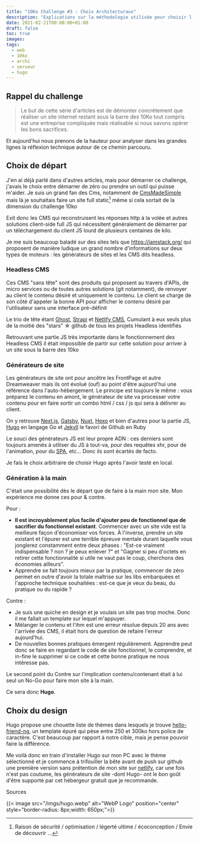 ```yaml
---
title: "10Ko Challenge #3 : Choix Architecturaux"
description: "Explications sur la méthodologie utilisée pour choisir l'outil pour le challenge 10Ko"
date: 2021-02-21T00:00:00+01:00
draft: false
toc: true
images:
tags:
  - web
  - 10ko
  - archi
  - serveur
  - hugo
---
```


## Rappel du challenge

> Le but de cette série d'articles est de démonter concrètement que réaliser un site internet restant sous la barre des 10Ko tout compris est une entreprise compliquée mais réalisable si nous savons opérer les bons sacrifices.

Et aujourd'hui nous prenons de la hauteur pour analyser dans les grandes lignes la réflexion technique autour de ce chemin parcouru.

## Choix de départ

J'en ai déjà parlé dans d'autres articles, mais pour démarrer ce challenge, j'avais le choix entre démarrer de zéro ou prendre un outil qui puisse m'aider. Je suis un grand fan des Cms, notamment de [CmsMadeSimple](https://www.cmsmadesimple.org/) mais là je souhaitais faire un site full static[^1] même si cela sortait de la dimension du challenge 10ko

Exit donc les CMS qui reconstruisent les réponses http à la volée et autres solutions client-side full JS qui nécessitent généralement de démarrer par un téléchargement du client JS lourd de plusieurs centaines de kilo.

Je me suis beaucoup baladé sur des sites tels que https://jamstack.org/ qui proposent de manière ludique un grand nombre d'informations sur deux types de moteurs : les générateurs de sites et les CMS dits headless. 

### Headless CMS

Ces CMS "sans tête" sont des produits qui proposent au travers d'APIs, de micro services ou de toutes autres solutions (git notamment), de renvoyer au client le contenu désiré et uniquement le contenu. Le client se charge de son côté d'appeler la bonne API pour afficher le contenu désiré par l'utilisateur sans une interface pré-définit

Le trio de tête étant [Ghost](https://ghost.org), [Strapi](https://strapi.io/) et [Netlify CMS](https://www.netlifycms.org/), Cumulant à eux seuls plus de la moitié des "stars" ☆ github de tous les projets Headless identifiés

Retrouvant une partie JS très importante dans le fonctionnement des Headless CMS il était impossible de partir sur cette solution pour arriver à un site sous la barre des 10ko

### Générateurs de site

Les générateurs de site ont pour ancêtre les FrontPage et autre Dreamweaver mais ils ont évolué (ouf) au point d'être aujourd'hui une référence dans l'auto-hébergement. Le principe est toujours le même : vous préparez le contenu en amont, le générateur de site va processer votre contenu pour en faire sortir un combo html / css / js qui sera à délivrer au client.

On y retrouve [Next.js](https://nextjs.org/), [Gatsby](https://www.gatsbyjs.com/), [Nuxt](https://fr.nuxtjs.org/), [Hexo](https://hexo.io/) et bien d'autres pour la partie JS, [Hugo](https://gohugo.io/) en langage Go et [Jekyll](https://jekyllrb.com/) le favori de Github en Ruby

Le souci des générateurs JS est leur propre ADN : ces derniers sont toujours amenés à utiliser du JS à tout-va, pour des requêtes xhr, pour de l'animation, pour du [SPA](https://fr.wikipedia.org/wiki/Application_web_monopage), etc... Donc ils sont écartés de facto.

Je fais le choix arbitraire de choisir Hugo après l'avoir testé en local.

### Génération à la main 

C'était une possibilité dès le départ que de faire à la main mon site. Mon expérience me donne ces pour & contre.

Pour : 
 * **Il est incroyablement plus facile d'ajouter peu de fonctionnel que de sacrifier du fonctionnel existant**. Commencer avec un site vide est la meilleure façon d'économiser vos forces. À l'inverse, prendre un site existant et l'épurer est une terrible épreuve mentale durant laquelle vous jonglerez constamment entre deux phases : "Est-ce vraiment indispensable ? non ? je peux enlever ?" et "Gagner si peu d'octets en retirer cette fonctionnalité si utile ne vaut pas le coup, cherchons des économies ailleurs".
 * Apprendre se fait toujours mieux par la pratique, commencer de zéro permet en outre d'avoir la totale maîtrise sur les libs embarquées et l'approche technique souhaitées : est-ce que je veux du beau, du pratique ou du rapide ?

Contre : 
 * Je suis une quiche en design et je voulais un site pas trop moche. Donc il me fallait un template sur lequel m'appuyer.
 * Mélanger le contenu et  l'ihm est une erreur résolue depuis 20 ans avec l'arrivée des CMS, il était hors de question de refaire l'erreur aujourd'hui.
 * De nouvelles bonnes pratiques émergent régulièrement. Apprendre peut donc se faire en regardant le code de site fonctionnel, le comprendre, et in-fine le supprimer si ce code et cette bonne pratique ne nous intéresse pas.

Le second point du Contre sur l'implication contenu/contenant était à lui seul un No-Go pour faire mon site à la main.

Ce sera donc **Hugo**.

## Choix du design

Hugo propose une chouette liste de thèmes dans lesquels je trouve [hello-friend-ng](https://themes.gohugo.io/hugo-theme-hello-friend-ng/), un template épuré qui pèse entre 250 et 300ko hors police de caractère. C'est beaucoup par rapport à notre cible, mais je pense pouvoir faire la différence.

Me voilà donc en train d'installer Hugo sur mon PC avec le thème sélectionné et je commence à trifouiller la bête avant de push sur github une première version sans prétention de mon site sur [netlify](https://www.netlify.com/), car une fois n'est pas coutume, les générateurs de site -dont Hugo- ont le bon goût d'être supporté par cet hébergeur gratuit que je recommande. 

Sources

[^1]: Raison de sécurité / optimisation / légerté ultime / écoconception / Envie de découvrir ...

{{< image src="/imgs/hugo.webp" alt="WebP Logo" position="center" style="border-radius: 8px;width: 650px;">}}